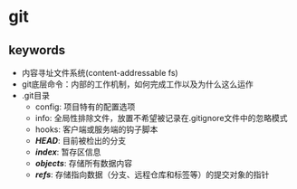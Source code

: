 # git
## keywords
- 内容寻址文件系统(content-addressable fs)
- git底层命令：内部的工作机制，如何完成工作以及为什么这么运作
- .git目录
  - config: 项目特有的配置选项
  - info: 全局性排除文件，放置不希望被记录在.gitignore文件中的忽略模式
  - hooks: 客户端或服务端的钩子脚本
  - ***HEAD***: 目前被检出的分支
  - ***index***: 暂存区信息
  - ***objects***: 存储所有数据内容
  - ***refs***: 存储指向数据（分支、远程仓库和标签等）的提交对象的指针


